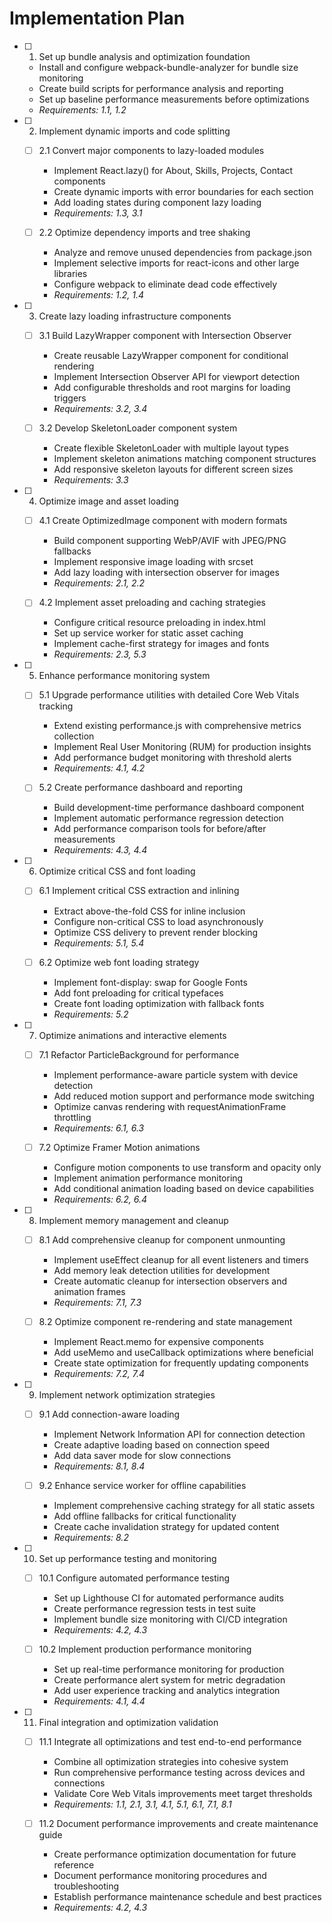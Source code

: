 # Implementation Plan

- [ ] 1. Set up bundle analysis and optimization foundation
  - Install and configure webpack-bundle-analyzer for bundle size monitoring
  - Create build scripts for performance analysis and reporting
  - Set up baseline performance measurements before optimizations
  - _Requirements: 1.1, 1.2_

- [ ] 2. Implement dynamic imports and code splitting
  - [ ] 2.1 Convert major components to lazy-loaded modules
    - Implement React.lazy() for About, Skills, Projects, Contact components
    - Create dynamic imports with error boundaries for each section
    - Add loading states during component lazy loading
    - _Requirements: 1.3, 3.1_

  - [ ] 2.2 Optimize dependency imports and tree shaking
    - Analyze and remove unused dependencies from package.json
    - Implement selective imports for react-icons and other large libraries
    - Configure webpack to eliminate dead code effectively
    - _Requirements: 1.2, 1.4_

- [ ] 3. Create lazy loading infrastructure components
  - [ ] 3.1 Build LazyWrapper component with Intersection Observer
    - Create reusable LazyWrapper component for conditional rendering
    - Implement Intersection Observer API for viewport detection
    - Add configurable thresholds and root margins for loading triggers
    - _Requirements: 3.2, 3.4_

  - [ ] 3.2 Develop SkeletonLoader component system
    - Create flexible SkeletonLoader with multiple layout types
    - Implement skeleton animations matching component structures
    - Add responsive skeleton layouts for different screen sizes
    - _Requirements: 3.3_

- [ ] 4. Optimize image and asset loading
  - [ ] 4.1 Create OptimizedImage component with modern formats
    - Build component supporting WebP/AVIF with JPEG/PNG fallbacks
    - Implement responsive image loading with srcset
    - Add lazy loading with intersection observer for images
    - _Requirements: 2.1, 2.2_

  - [ ] 4.2 Implement asset preloading and caching strategies
    - Configure critical resource preloading in index.html
    - Set up service worker for static asset caching
    - Implement cache-first strategy for images and fonts
    - _Requirements: 2.3, 5.3_

- [ ] 5. Enhance performance monitoring system
  - [ ] 5.1 Upgrade performance utilities with detailed Core Web Vitals tracking
    - Extend existing performance.js with comprehensive metrics collection
    - Implement Real User Monitoring (RUM) for production insights
    - Add performance budget monitoring with threshold alerts
    - _Requirements: 4.1, 4.2_

  - [ ] 5.2 Create performance dashboard and reporting
    - Build development-time performance dashboard component
    - Implement automatic performance regression detection
    - Add performance comparison tools for before/after measurements
    - _Requirements: 4.3, 4.4_

- [ ] 6. Optimize critical CSS and font loading
  - [ ] 6.1 Implement critical CSS extraction and inlining
    - Extract above-the-fold CSS for inline inclusion
    - Configure non-critical CSS to load asynchronously
    - Optimize CSS delivery to prevent render blocking
    - _Requirements: 5.1, 5.4_

  - [ ] 6.2 Optimize web font loading strategy
    - Implement font-display: swap for Google Fonts
    - Add font preloading for critical typefaces
    - Create font loading optimization with fallback fonts
    - _Requirements: 5.2_

- [ ] 7. Optimize animations and interactive elements
  - [ ] 7.1 Refactor ParticleBackground for performance
    - Implement performance-aware particle system with device detection
    - Add reduced motion support and performance mode switching
    - Optimize canvas rendering with requestAnimationFrame throttling
    - _Requirements: 6.1, 6.3_

  - [ ] 7.2 Optimize Framer Motion animations
    - Configure motion components to use transform and opacity only
    - Implement animation performance monitoring
    - Add conditional animation loading based on device capabilities
    - _Requirements: 6.2, 6.4_

- [ ] 8. Implement memory management and cleanup
  - [ ] 8.1 Add comprehensive cleanup for component unmounting
    - Implement useEffect cleanup for all event listeners and timers
    - Add memory leak detection utilities for development
    - Create automatic cleanup for intersection observers and animation frames
    - _Requirements: 7.1, 7.3_

  - [ ] 8.2 Optimize component re-rendering and state management
    - Implement React.memo for expensive components
    - Add useMemo and useCallback optimizations where beneficial
    - Create state optimization for frequently updating components
    - _Requirements: 7.2, 7.4_

- [ ] 9. Implement network optimization strategies
  - [ ] 9.1 Add connection-aware loading
    - Implement Network Information API for connection detection
    - Create adaptive loading based on connection speed
    - Add data saver mode for slow connections
    - _Requirements: 8.1, 8.4_

  - [ ] 9.2 Enhance service worker for offline capabilities
    - Implement comprehensive caching strategy for all static assets
    - Add offline fallbacks for critical functionality
    - Create cache invalidation strategy for updated content
    - _Requirements: 8.2_

- [ ] 10. Set up performance testing and monitoring
  - [ ] 10.1 Configure automated performance testing
    - Set up Lighthouse CI for automated performance audits
    - Create performance regression tests in test suite
    - Implement bundle size monitoring with CI/CD integration
    - _Requirements: 4.2, 4.3_

  - [ ] 10.2 Implement production performance monitoring
    - Set up real-time performance monitoring for production
    - Create performance alert system for metric degradation
    - Add user experience tracking and analytics integration
    - _Requirements: 4.1, 4.4_

- [ ] 11. Final integration and optimization validation
  - [ ] 11.1 Integrate all optimizations and test end-to-end performance
    - Combine all optimization strategies into cohesive system
    - Run comprehensive performance testing across devices and connections
    - Validate Core Web Vitals improvements meet target thresholds
    - _Requirements: 1.1, 2.1, 3.1, 4.1, 5.1, 6.1, 7.1, 8.1_

  - [ ] 11.2 Document performance improvements and create maintenance guide
    - Create performance optimization documentation for future reference
    - Document performance monitoring procedures and troubleshooting
    - Establish performance maintenance schedule and best practices
    - _Requirements: 4.2, 4.3_